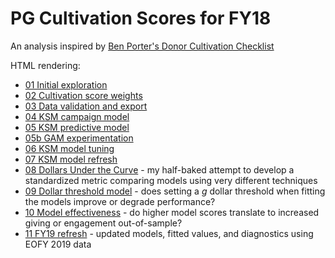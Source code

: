# PG Cultivation Scores for FY18

An analysis inspired by [Ben Porter's Donor Cultivation Checklist](https://www.case.org/currents/x74757)

HTML rendering:

  * [01 Initial exploration](https://phively.github.io/ksm-models/pg-cultivation-score-fy18/01%20Initial%20exploration.nb.html)
  * [02 Cultivation score weights](https://phively.github.io/ksm-models/pg-cultivation-score-fy18/02%20Cultivation%20score%20weights.nb.html)
  * [03 Data validation and export](https://phively.github.io/ksm-models/pg-cultivation-score-fy18/03%20Data%20validation%20and%20export.nb.html)
  * [04 KSM campaign model](https://phively.github.io/ksm-models/pg-cultivation-score-fy18/04%20KSM%20campaign%20model.nb.html)
  * [05 KSM predictive model](https://phively.github.io/ksm-models/pg-cultivation-score-fy18/05%20KSM%20predictive%20model.nb.html)
  * [05b GAM experimentation](https://phively.github.io/ksm-models/pg-cultivation-score-fy18/05b%20GAM%20experimentation.nb.html)
  * [06 KSM model tuning](https://phively.github.io/ksm-models/pg-cultivation-score-fy18/06%20KSM%20model%20tuning.nb.html)
  * [07 KSM model refresh](https://phively.github.io/ksm-models/pg-cultivation-score-fy18/07%20KSM%20model%20refresh.nb.html)
  * [08 Dollars Under the Curve](https://phively.github.io/ksm-models/pg-cultivation-score-fy18/08%20Dollars%20Under%20the%20Curve.nb.html) - my half-baked attempt to develop a standardized metric comparing models using very different techniques
  * [09 Dollar threshold model](https://phively.github.io/ksm-models/pg-cultivation-score-fy18/09%20Dollar%20threshold%20model.nb.html) - does setting a *g* dollar threshold when fitting the models improve or degrade performance?
  * [10 Model effectiveness](https://phively.github.io/ksm-models/pg-cultivation-score-fy18/10%20Model%20effectiveness.nb.html) - do higher model scores translate to increased giving or engagement out-of-sample?
  * [11 FY19 refresh](https://phively.github.io/ksm-models/pg-cultivation-score-fy18/11%20FY19%20refresh.nb.html) - updated models, fitted values, and diagnostics using EOFY 2019 data